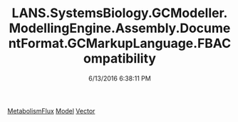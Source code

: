 ﻿---
title: LANS.SystemsBiology.GCModeller.ModellingEngine.Assembly.DocumentFormat.GCMarkupLanguage.FBACompatibility
date: 6/13/2016 6:38:11 PM
---

[MetabolismFlux](T-LANS.SystemsBiology.GCModeller.ModellingEngine.Assembly.DocumentFormat.GCMarkupLanguage.FBACompatibility.MetabolismFlux.html)
[Model](T-LANS.SystemsBiology.GCModeller.ModellingEngine.Assembly.DocumentFormat.GCMarkupLanguage.FBACompatibility.Model.html)
[Vector](T-LANS.SystemsBiology.GCModeller.ModellingEngine.Assembly.DocumentFormat.GCMarkupLanguage.FBACompatibility.Vector.html)
